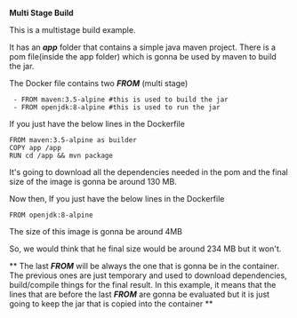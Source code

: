 **Multi Stage Build**

This is a multistage build example. 

It has an ***app*** folder that contains a simple java maven project. There is a pom file(inside the app folder) which is gonna be used by maven to build the jar.

The Docker file contains two ***FROM*** (multi stage)
```
 - FROM maven:3.5-alpine #this is used to build the jar
 - FROM openjdk:8-alpine #this is used to run the jar
 ```

If you just have the below lines in the Dockerfile
```
FROM maven:3.5-alpine as builder
COPY app /app
RUN cd /app && mvn package
```
It's going to download all the dependencies needed in the pom and the final size of the image is gonna be around 130 MB.

Now then, If you just have the below lines in the Dockerfile
```
FROM openjdk:8-alpine
```
The size of this image is gonna be around 4MB

So, we would think that he final size would be around 234 MB but it won't.

**
The last ***FROM*** will be always the one that is gonna be in the container. The previous ones are just temporary and used to download dependencies, build/compile things for the final result. In this example, it means that the lines that are before the last ***FROM*** are gonna be evaluated but it is just going to keep the jar that is copied into the container
**